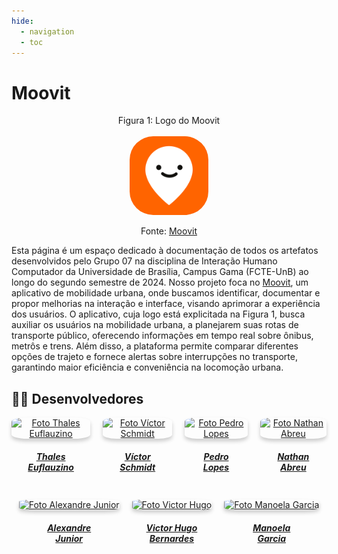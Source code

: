 ```yaml
---
hide:
  - navigation
  - toc
---
```

# Moovit

<p align="center" > <font>Figura 1: Logo do Moovit</font> <br><br><img style="border-radius: 30%" src="assets/logo-moovit.png" width = 25%></p>
<p align="center" > <font>Fonte: <a href="https://www.moovitapp.com">Moovit</a></font> <br></p>

Esta página é um espaço dedicado à documentação de todos os artefatos desenvolvidos pelo Grupo 07 na disciplina de Interação Humano Computador da Universidade de Brasília, Campus Gama (FCTE-UnB) ao longo do segundo semestre de 2024. Nosso projeto foca no [Moovit](https://www.moovitapp.com), um aplicativo de mobilidade urbana, onde buscamos identificar, documentar e propor melhorias na interação e interface, visando aprimorar a experiência dos usuários. O aplicativo, cuja logo está explicitada na Figura 1, busca auxiliar os usuários na mobilidade urbana, a planejarem suas rotas de transporte público, oferecendo informações em tempo real sobre ônibus, metrôs e trens. Além disso, a plataforma permite comparar diferentes opções de trajeto e fornece alertas sobre interrupções no transporte, garantindo maior eficiência e conveniência na locomoção urbana.

## 👨‍💻 Desenvolvedores

<div style="display: flex; flex-direction: column; align-items: center; gap: 20px;">
    <div style="display: flex; justify-content: center; gap: 20px;">
        <div style="text-align: center;">
            <a href="https://github.com/thaleseuflauzino">
                <img src="https://github.com/thaleseuflauzino.png" alt="Foto Thales Euflauzino" style="width: 130px; height: auto; border-radius: 20%; box-shadow: 0px 4px 6px rgba(0, 0, 0, 0.2);"/>
                <h5>Thales<br>Euflauzino</h5>
            </a>
        </div>
        <div style="text-align: center;">
            <a href="https://github.com/moonshinerd">
                <img src="https://github.com/moonshinerd.png" alt="Foto Víctor Schmidt" style="width: 130px; height: auto; border-radius: 20%; box-shadow: 0px 4px 6px rgba(0, 0, 0, 0.2);"/>
                <h5>Víctor<br>Schmidt</h5>
            </a>
        </div>
        <div style="text-align: center;">
            <a href="https://github.com/pLopess">
                <img src="https://github.com/pLopess.png" alt="Foto Pedro Lopes" style="width: 130px; height: auto; border-radius: 20%; box-shadow: 0px 4px 6px rgba(0, 0, 0, 0.2);"/>
                <h5>Pedro<br>Lopes</h5>
            </a>
        </div>
                <div style="text-align: center;">
            <a href="https://github.com/nateejpg">
                <img src="https://github.com/nateejpg.png" alt="Foto Nathan Abreu" style="width: 130px; height: auto; border-radius: 20%; box-shadow: 0px 4px 6px rgba(0, 0, 0, 0.2);"/>
                <h5>Nathan<br>Abreu</h5>
            </a>
        </div>
    </div>
    <div style="display: flex; justify-content: center; gap: 20px;">
        <div style="text-align: center;">
            <a href="https://github.com/AlexandreLJr">
                <img src="https://github.com/AlexandreLJr.png" alt="Foto Alexandre Junior" style="width: 130px; height: auto; border-radius: 20%; box-shadow: 0px 4px 6px rgba(0, 0, 0, 0.2);"/>
                <h5>Alexandre<br>Junior</h5>
            </a>
        </div>
        <div style="text-align: center;">
            <a href="https://github.com/VHbernardes">
                <img src="https://github.com/VHbernardes.png" alt="Foto Victor Hugo" style="width: 130px; height: auto; border-radius: 20%; box-shadow: 0px 4px 6px rgba(0, 0, 0, 0.2);"/>
                <h5>Victor Hugo<br>Bernardes</h5>
            </a>
        </div>
        <div style="text-align: center;">
            <a href="https://github.com/manu-sgc">
                <img src="https://github.com/manu-sgc.png" alt="Foto Manoela Garcia" style="width: 130px; height: auto; border-radius: 20%; box-shadow: 0px 4px 6px rgba(0, 0, 0, 0.2);"/>
                <h5>Manoela<br>Garcia</h5>
            </a>
        </div>
    </div>
</div>